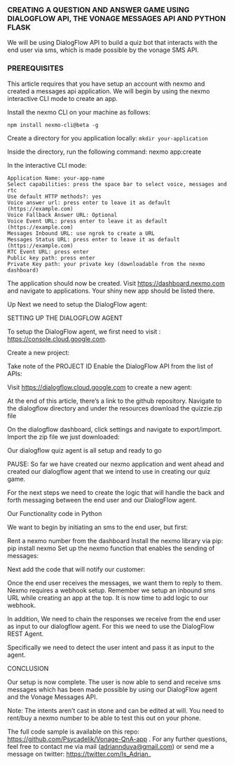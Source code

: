 ### CREATING A QUESTION AND ANSWER GAME USING DIALOGFLOW API,  THE VONAGE MESSAGES API AND PYTHON FLASK

We will be using DialogFlow API to build a quiz bot that interacts with the end user via sms, which is made possible by the vonage SMS API. 

### PREREQUISITES

This article requires that you have setup an account with nexmo and created a messages api application. We will begin by using the nexmo interactive CLI mode to create an app.

Install the nexmo CLI on your machine as follows:

`npm install nexmo-cli@beta -g`

Create a directory for you application locally: `mkdir your-application`

 Inside the directory, run the following command:
nexmo app:create

In the interactive CLI mode:

```
Application Name: your-app-name
Select capabilities: press the space bar to select voice, messages and rtc
Use default HTTP methods?: yes
Voice answer url: press enter to leave it as default (https://example.com)
Voice Fallback Answer URL: Optional
Voice Event URL: press enter to leave it as default (https://example.com)
Messages Inbound URL: use ngrok to create a URL
Messages Status URL: press enter to leave it as default (https://example.com)
RTC Event URL: press enter
Public key path: press enter
Private Key path: your private key (downloadable from the nexmo dashboard)

```      

The application should now be created. Visit https://dashboard.nexmo.com and navigate to applications. Your shiny new app should be listed there.

Up Next we need to setup the DialogFlow agent:


SETTING UP THE DIALOGFLOW AGENT

To setup the DialogFlow agent, we first need to visit : https://console.cloud.google.com. 

Create a new project: 










Take note of the PROJECT ID
Enable the DialogFlow API from the list of APIs:

        
Visit https://dialogflow.cloud.google.com to create a new agent:




At the end of this article, there’s a link to the github repository. Navigate to the dialogflow directory and under the resources download the quizzie.zip file

On the dialogflow dashboard, click settings and navigate to export/import. Import the zip file we just downloaded:
 

Our dialogflow quiz agent is all setup and ready to go


PAUSE:  So far we have created our nexmo application and went ahead and created our dialogflow agent that we intend to use in creating our quiz game.

For the next steps we need to create the logic that will handle the back and forth messaging between the end user and our DialogFlow agent.

Our Functionality code in Python

We want to begin by initiating an sms to the end user, but first:

Rent a nexmo number from the dashboard
Install the nexmo library via pip: pip install nexmo
Set up the nexmo function that enables the sending of messages:




Next add the code that will notify our customer:




Once the end user receives the messages, we want them to reply to them. Nexmo requires a webhook setup. Remember we setup an inbound sms URL while creating an app at the top. It is now time to add logic to our webhook.



 

In addition, We need to chain the responses we receive from the end user as input to our dialogflow agent. For this we need to use the DialogFlow REST Agent.

Specifically we need to detect the user intent and pass it as input to the agent.





CONCLUSION

Our setup is now complete. The user is now able to send and receive sms messages which has been made possible by using our DialogFlow agent and the Vonage Messages API.

Note:
 The intents aren’t cast in stone and can be edited at will. 
You need to rent/buy a nexmo number to be able to test this out on your phone.


The full code sample is available on this repo:  https://github.com/Psycadelik/Vonage-QnA-app . For any further questions, feel free to contact me via mail (adriannduva@gmail.com) or send me a message on twitter: https://twitter.com/Is_Adrian_ 
 


